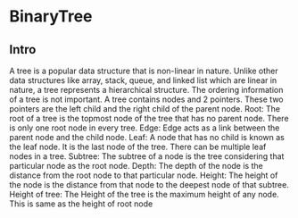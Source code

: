 # BinaryTree


## Intro

A tree is a popular data structure that is non-linear in nature. Unlike other data structures like array, stack, queue, and linked list which are linear in nature, a tree represents a hierarchical structure. The ordering information of a tree is not important. A tree contains nodes and 2 pointers. These two pointers are the left child and the right child of the parent node. 
  Root: The root of a tree is the topmost node of the tree that has no parent node. There is only one root node in every tree. 
  Edge: Edge acts as a link between the parent node and the child node.
  Leaf: A node that has no child is known as the leaf node. It is the last node of the tree. There can be multiple leaf nodes in a tree.
  Subtree: The subtree of a node is the tree considering that particular node as the root node.
  Depth: The depth of the node is the distance from the root node to that particular node.
  Height: The height of the node is the distance from that node to the deepest node of that subtree.
  Height of tree: The Height of the tree is the maximum height of any node. This is same as the height of root node
